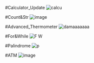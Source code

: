 #Calculator_Update
![calcu](https://github.com/ArmanGeramiBW/python_course/assets/137865421/e4fc27be-7a8c-4558-89d1-14b3239397b9)

#Count&Str
![image](https://github.com/ArmanGeramiBW/python_course/assets/137865421/04097a45-5d40-4f07-b1a2-acfa48439585)

#Advanced_Thermometer
![damaaaaaaa](https://github.com/ArmanGeramiBW/python_course/assets/137865421/6cee3fee-9784-4192-9eb6-6b26d1c66383)

#For&While
![F   W](https://github.com/ArmanGeramiBW/python_course/assets/137865421/d4874e6f-4ba0-4de7-86db-4f10d11d94c7)

#Palindrome
![p](https://github.com/ArmanGeramiBW/python_course/assets/137865421/94db5b16-16f3-4486-b1ee-5caa4ccf8dd1)

#ATM
![image](https://github.com/ArmanGeramiBW/python_course/assets/137865421/1daadcc1-4566-4c09-a997-7761dfe702e3)


